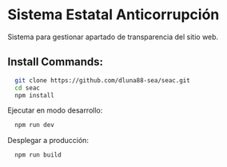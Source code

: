 # Sistema Estatal Anticorrupción

Sistema para gestionar apartado de transparencia del sitio web.

## Install Commands:


```bash
  git clone https://github.com/dluna88-sea/seac.git
  cd seac
  npm install
```

Ejecutar en modo desarrollo:
```bash
  npm run dev
```

Desplegar a producción:
```bash
  npm run build
```

